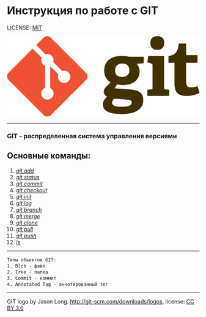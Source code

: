 # Инструкция по работе с GIT

LICENSE: [MIT](license.md)

![Git-logo](./assets/Git-logo.png)

---

### GIT - распределенная система управления версиями ###

## Основные команды:

1. [*git add*](add.md) 
2. [*git status*](status.md)
3. [*git commit*](commit.md)
4. [*git checkout*](checkout.md)
5. [*git init*](init.md)
6. [*git log*](log.md)
7. [*git branch*](branch.md)
8. [*git merge*](merge.md)
9. [*git clone*](clone.md)
10. [*git pull*](pull.md)
11. [*git push*](push.md)
12. [*ls*](ls.md)

---

```
Типы объектов GIT:
1. Blob - файл
2. Tree - папка
3. Commit - коммит
4. Annotated Tag - аннотированный тег
```

---

GIT logo by Jason Long. http://git-scm.com/downloads/logos,
license: [CC BY 3.0](https://creativecommons.org/licenses/by/3.0/)